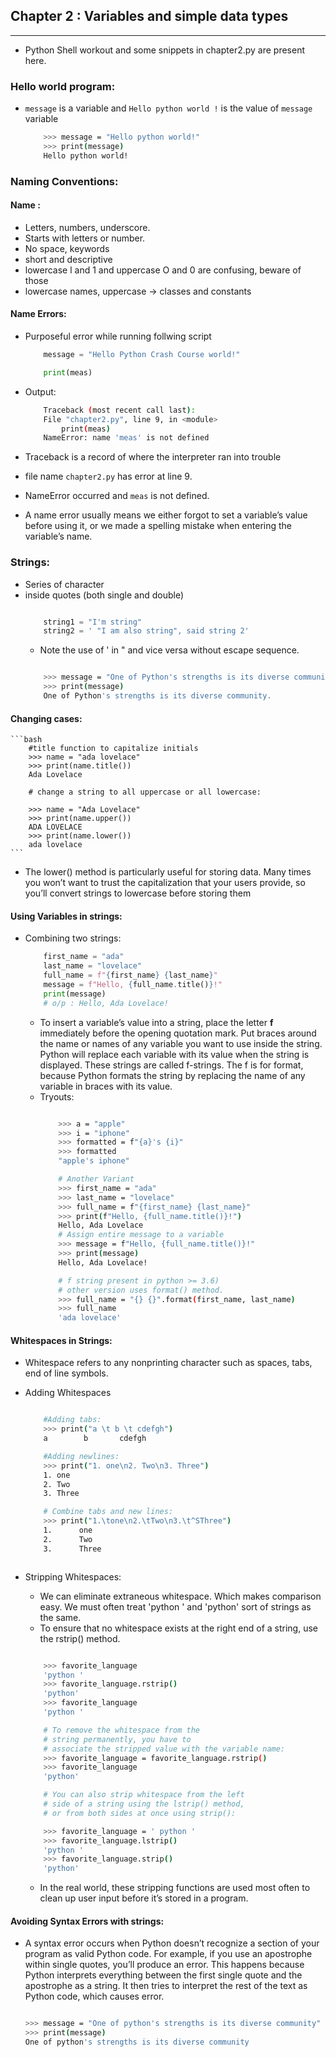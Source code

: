## Chapter 2 : Variables and simple data types
---

- Python Shell workout and some snippets in chapter2.py are present here.

### Hello world program:
- ```message``` is a variable and ```Hello python world !``` is the value of ```message``` variable


    ```bash
        >>> message = "Hello python world!" 
        >>> print(message)
        Hello python world!
    ```
### Naming Conventions:
#### Name : 
- Letters, numbers, underscore. 
- Starts with letters or number. 
- No space, keywords
- short and descriptive
- lowercase l and 1 and uppercase O and 0 are confusing, beware of those
- lowercase names, uppercase -> classes and constants
#### Name Errors: 
- Purposeful error while running follwing script

    ```python
        message = "Hello Python Crash Course world!"

        print(meas)
    ```
- Output: 
    ```bash 
        Traceback (most recent call last):
        File "chapter2.py", line 9, in <module>
            print(meas)
        NameError: name 'meas' is not defined
    ```
- Traceback is a record of where the interpreter ran into trouble
- file name ```chapter2.py``` has error at line 9. 
- NameError occurred and ```meas``` is not defined.
- A name error usually means we either forgot to set a variable’s value before using it, or we made a spelling mistake when entering the variable’s name.
### Strings:
- Series of character
- inside quotes (both single and double) 
    ```python

        string1 = "I'm string"
        string2 = ' "I am also string", said string 2'
    ```
    - Note the use of ' in " and vice versa without escape sequence.
    ```bash

        >>> message = "One of Python's strengths is its diverse community."
        >>> print(message)
        One of Python's strengths is its diverse community.
    ```
#### Changing cases:
    ```bash
        #title function to capitalize initials
        >>> name = "ada lovelace"
        >>> print(name.title())
        Ada Lovelace

        # change a string to all uppercase or all lowercase:

        >>> name = "Ada Lovelace"
        >>> print(name.upper())
        ADA LOVELACE
        >>> print(name.lower())
        ada lovelace     
    ```
- The lower() method is particularly useful for storing data. Many times you won’t want to trust the capitalization that your users provide, so you’ll convert strings to lowercase before storing them
#### Using Variables in strings:
- Combining two strings:
    ```python
        first_name = "ada"
        last_name = "lovelace"
        full_name = f"{first_name} {last_name}"
        message = f"Hello, {full_name.title()}!"
        print(message)
        # o/p : Hello, Ada Lovelace!
    ```
    - To insert a variable’s value into a string, place the letter **f** immediately before the opening quotation mark. Put braces around the name or names of any variable you want to use inside the string. Python will replace each variable with its value when the string is displayed. These strings are called f-strings. The f is for format, because Python formats the string by replacing the name of any variable in braces with its value.
    - Tryouts:
        ```bash

            >>> a = "apple"
            >>> i = "iphone"
            >>> formatted = f"{a}'s {i}"
            >>> formatted
            "apple's iphone"

            # Another Variant
            >>> first_name = "ada"
            >>> last_name = "lovelace"
            >>> full_name = f"{first_name} {last_name}"
            >>> print(f"Hello, {full_name.title()}!")   
            Hello, Ada Lovelace
            # Assign entire message to a variable
            >>> message = f"Hello, {full_name.title()}!"
            >>> print(message)
            Hello, Ada Lovelace!

            # f string present in python >= 3.6)
            # other version uses format() method. 
            >>> full_name = "{} {}".format(first_name, last_name)
            >>> full_name
            'ada lovelace'
        ```
#### Whitespaces in Strings:
- Whitespace refers to any nonprinting character such as spaces, tabs, end of line symbols. 
- Adding Whitespaces
    ```bash

        #Adding tabs:
        >>> print("a \t b \t cdefgh")
        a        b       cdefgh

        #Adding newlines:
        >>> print("1. one\n2. Two\n3. Three")   
        1. one
        2. Two
        3. Three

        # Combine tabs and new lines:
        >>> print("1.\tone\n2.\tTwo\n3.\t^SThree")
        1.      one
        2.      Two
        3.      Three



    ```
- Stripping Whitespaces:
    - We can eliminate extraneous whitespace. Which makes comparison easy. We must often treat 'python ' and 'python' sort of strings as the same. 
    - To ensure that no whitespace exists at the right end of a string, use the rstrip() method.

    ```bash

        >>> favorite_language
        'python '
        >>> favorite_language.rstrip()
        'python'
        >>> favorite_language
        'python '

        # To remove the whitespace from the 
        # string permanently, you have to 
        # associate the stripped value with the variable name:
        >>> favorite_language = favorite_language.rstrip()
        >>> favorite_language
        'python'

        # You can also strip whitespace from the left
        # side of a string using the lstrip() method, 
        # or from both sides at once using strip():

        >>> favorite_language = ' python '
        >>> favorite_language.lstrip()
        'python '
        >>> favorite_language.strip()
        'python'

    ```
    - In the real world, these stripping functions are used most often to clean up user input before it’s stored in a program.
#### Avoiding Syntax Errors with strings:
- A syntax error occurs when Python doesn’t recognize a section of your program as valid Python code. For example, if you use an apostrophe within single quotes, you’ll produce an error. This happens because Python interprets everything between the first single quote and the apostrophe as a string. It then tries to interpret the rest of the text as Python code, which causes error.
    ```bash

    >>> message = "One of python's strengths is its diverse community"
    >>> print(message)
    One of python's strengths is its diverse community

    ```
